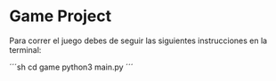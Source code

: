 # Game Project

Para correr el juego debes de seguir las siguientes instrucciones en la terminal: 

´´´sh
cd game
python3 main.py
´´´